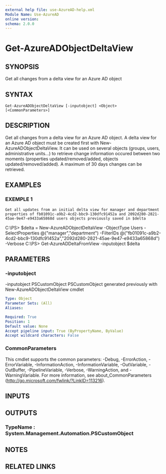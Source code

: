 ```yaml
---
external help file: use-AzureAD-help.xml
Module Name: Use-AzureAD
online version:
schema: 2.0.0
---
```


# Get-AzureADObjectDeltaView

## SYNOPSIS
Get all changes from a delta view for an Azure AD object

## SYNTAX

```
Get-AzureADObjectDeltaView [-inputobject] <Object> [<CommonParameters>]
```

## DESCRIPTION
Get all changes from a delta view for an Azure AD object.
A delta view for an Azure AD object must be created first with New-AzureADObjectDeltaView. 
It can be used on several objects (groups, users, administrative units...) to retrieve change information occured between two moments (properties updated/removed/added, objects updated/removed/added).
A maximum of 30 days changes can be retrieved.

## EXAMPLES

### EXEMPLE 1
```
Get all updates from an initial delta view for manager and department properties of fb01091c-a9b2-4cd2-bbc9-130dfc91452a and 2092d280-2821-45ae-9e47-e9433a65868d users objects previously saved in $delta
```

C:\PS\> $delta = New-AzureADObjectDeltaView -ObjectType Users -SelectProperties @("manager","department") -FilterIDs @("fb01091c-a9b2-4cd2-bbc9-130dfc91452a","2092d280-2821-45ae-9e47-e9433a65868d") -Verbose
   C:\PS\> Get-AzureADDeltaFromView -inputobject $delta

## PARAMETERS

### -inputobject
-inputobject PSCustomObject
   PSCustomObject generated previously with New-AzureADObjectDeltaView cmdlet

```yaml
Type: Object
Parameter Sets: (All)
Aliases:

Required: True
Position: 1
Default value: None
Accept pipeline input: True (ByPropertyName, ByValue)
Accept wildcard characters: False
```

### CommonParameters
This cmdlet supports the common parameters: -Debug, -ErrorAction, -ErrorVariable, -InformationAction, -InformationVariable, -OutVariable, -OutBuffer, -PipelineVariable, -Verbose, -WarningAction, and -WarningVariable.
For more information, see about_CommonParameters (http://go.microsoft.com/fwlink/?LinkID=113216).

## INPUTS

## OUTPUTS

### TypeName : System.Management.Automation.PSCustomObject
## NOTES

## RELATED LINKS
